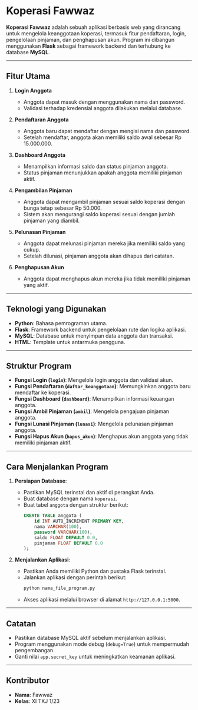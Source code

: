 # Koperasi Fawwaz

**Koperasi Fawwaz** adalah sebuah aplikasi berbasis web yang dirancang untuk mengelola keanggotaan koperasi, termasuk fitur pendaftaran, login, pengelolaan pinjaman, dan penghapusan akun. Program ini dibangun menggunakan **Flask** sebagai framework backend dan terhubung ke database **MySQL**.

---

## Fitur Utama

1. **Login Anggota**
   - Anggota dapat masuk dengan menggunakan nama dan password.
   - Validasi terhadap kredensial anggota dilakukan melalui database.

2. **Pendaftaran Anggota**
   - Anggota baru dapat mendaftar dengan mengisi nama dan password.
   - Setelah mendaftar, anggota akan memiliki saldo awal sebesar Rp 15.000.000.

3. **Dashboard Anggota**
   - Menampilkan informasi saldo dan status pinjaman anggota.
   - Status pinjaman menunjukkan apakah anggota memiliki pinjaman aktif.

4. **Pengambilan Pinjaman**
   - Anggota dapat mengambil pinjaman sesuai saldo koperasi dengan bunga tetap sebesar Rp 50.000.
   - Sistem akan mengurangi saldo koperasi sesuai dengan jumlah pinjaman yang diambil.

5. **Pelunasan Pinjaman**
   - Anggota dapat melunasi pinjaman mereka jika memiliki saldo yang cukup.
   - Setelah dilunasi, pinjaman anggota akan dihapus dari catatan.

6. **Penghapusan Akun**
   - Anggota dapat menghapus akun mereka jika tidak memiliki pinjaman yang aktif.

---

## Teknologi yang Digunakan

- **Python**: Bahasa pemrograman utama.
- **Flask**: Framework backend untuk pengelolaan rute dan logika aplikasi.
- **MySQL**: Database untuk menyimpan data anggota dan transaksi.
- **HTML**: Template untuk antarmuka pengguna.

---

## Struktur Program

- **Fungsi Login (`login`)**: Mengelola login anggota dan validasi akun.
- **Fungsi Pendaftaran (`daftar_keanggotaan`)**: Memungkinkan anggota baru mendaftar ke koperasi.
- **Fungsi Dashboard (`dashboard`)**: Menampilkan informasi keuangan anggota.
- **Fungsi Ambil Pinjaman (`ambil`)**: Mengelola pengajuan pinjaman anggota.
- **Fungsi Lunasi Pinjaman (`lunasi`)**: Mengelola pelunasan pinjaman anggota.
- **Fungsi Hapus Akun (`hapus_akun`)**: Menghapus akun anggota yang tidak memiliki pinjaman aktif.

---

## Cara Menjalankan Program

1. **Persiapan Database**:
   - Pastikan MySQL terinstal dan aktif di perangkat Anda.
   - Buat database dengan nama `koperasi`.
   - Buat tabel `anggota` dengan struktur berikut:
     ```sql
     CREATE TABLE anggota (
         id INT AUTO_INCREMENT PRIMARY KEY,
         nama VARCHAR(100),
         password VARCHAR(100),
         saldo FLOAT DEFAULT 0.0,
         pinjaman FLOAT DEFAULT 0.0
     );
     ```

2. **Menjalankan Aplikasi**:
   - Pastikan Anda memiliki Python dan pustaka Flask terinstal.
   - Jalankan aplikasi dengan perintah berikut:
     ```bash
     python nama_file_program.py
     ```
   - Akses aplikasi melalui browser di alamat `http://127.0.0.1:5000`.

---

## Catatan

- Pastikan database MySQL aktif sebelum menjalankan aplikasi.
- Program menggunakan mode debug (`debug=True`) untuk mempermudah pengembangan.
- Ganti nilai `app.secret_key` untuk meningkatkan keamanan aplikasi.

---

## Kontributor

- **Nama**: Fawwaz
- **Kelas**: XI TKJ 1/23

